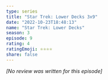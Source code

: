 ```yaml
---
type: series
title: "Star Trek: Lower Decks 3x9"
date: "2022-10-23T18:48:13"
name: "Star Trek: Lower Decks"
season: 3
episode: 9
rating: 4
ratingEmoji: ⭐️⭐️⭐️⭐️
share: false
---
```


*[No review was written for this episode]*
